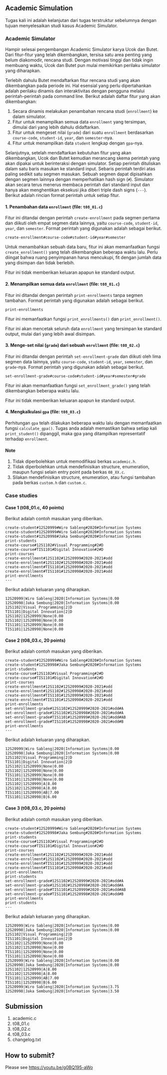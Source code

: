 ## Academic Simulation
Tugas kali ini adalah kelanjutan dari tugas terstruktur sebelumnya dengan tujuan menyelesaikan studi kasus Academic Simulator.

### Academic Simulator
Hampir selesai pengembangan Academic Simulator karya Ucok dan Butet. Dari fitur-fitur yang telah dikembangkan, tersisa satu area penting yang belum diakomodir, rencana studi. Dengan motivasi tinggi dan tidak ingin membuang waktu, Ucok dan Butet pun mulai memikirkan perilaku simulator yang diharapkan.

Terlebih dahulu Butet mendaftarkan fitur rencana studi yang akan dikembangkan pada periode ini. Hal esensial yang perlu dipertahankan adalah perilaku dinamis dan interaktivitas dengan pengguna melalui perintah-perintah pada command line. Berikut adalah daftar fitur yang akan dikembangkan:
1. Secara dinamis melakukan penambahan rencana studi (```enrollment```) ke dalam simulator.
2. Fitur untuk menampilkan semua data ```enrollment``` yang tersimpan, dimulai dari yang lebih dahulu didaftarkan.
3. Fitur untuk mengeset nilai (```grade```) dari suatu ```enrollment``` berdasarkan ```course-code```, ```student-id```, ```year```, dan ```semester```-nya.
4. Fitur untuk menampilkan data ```student``` lengkap dengan ```gpa```-nya.

Selanjutnya, setelah mendaftarkan kebutuhan fitur yang akan dikembangkan, Ucok dan Butet kemudian merancang skema perintah yang akan dipakai untuk berinteraksi dengan simulator. Setiap perintah dituliskan dalam satu baris masukan ke standard input. Sebaris perintah terdiri atas paling sedikit satu segmen masukan. Sebuah segmen dapat dipisahkan dengan segmen lainnya dengan memperhatikan hash sign (```#```). Simulator akan secara terus menerus membaca perintah dari standard input dan hanya akan menghentikan eksekusi jika diberi triple dash signs (```---```). Berikut adalah rincian format perintah untuk setiap fitur.

#### 1. Penambahan data ```enrollment``` (file: ```t08_01.c```)
Fitur ini ditandai dengan perintah ```create-enrollment``` pada segmen pertama dan diikuti oleh empat segmen data lainnya, yaitu ```course-code```, ```student-id```, ```year```, dan ```semester```. Format perintah yang digunakan adalah sebagai berikut. 
```
create-enrollment#course-code#student-id#year#semester
```
Untuk menambahkan sebuah data baru, fitur ini akan memanfaatkan fungsi ```create_enrollment()``` yang telah dikembangkan beberapa waktu lalu. Perlu diingat bahwa ruang penyimpanan harus mencukupi, fit dengan jumlah data yang disimpan dan tidak berlebih.

Fitur ini tidak memberikan keluaran apapun ke standard output.

#### 2. Menampilkan semua data ```enrollment``` (file: ```t08_01.c```)
Fitur ini ditandai dengan perintah ```print-enrollments``` tanpa segmen tambahan. Format perintah yang digunakan adalah sebagai berikut. 
```
print-enrollments
```
Fitur ini memanfaatkan fungsi ```print_enrollments()``` dan ```print_enrollment()```.

Fitur ini akan mencetak seluruh data ```enrollment``` yang tersimpan ke standard output, mulai dari yang lebih awal disimpan.

#### 3. Menge-set nilai (```grade```) dari sebuah ```enrollment``` (file: ```t08_02.c```)
Fitur ini ditandai dengan perintah ```set-enrollment-grade``` dan diikuti oleh lima segmen data lainnya, yaitu ```course-code```, ```student-id```, ```year```, ```semester```, dan ```grade```-nya. Format perintah yang digunakan adalah sebagai berikut.
```
set-enrollment-grade#course-code#student-id#year#semester#grade
```
Fitur ini akan memanfaatkan fungsi ```set_enrollment_grade()``` yang telah dikembangkan beberapa waktu lalu.

Fitur ini tidak memberikan keluaran apapun ke standard output.

#### 4. Mengkalkulasi ```gpa``` (file: ```t08_03.c```)
Perhitungan ```gpa``` telah dilakukan beberapa waktu lalu dengan memanfaatkan fungsi ```calculate_gpa()```. Tugas anda adalah memastikan bahwa setiap kali ```print_student()``` dipanggil, maka gpa yang ditampilkan representatif terhadap ```enrollment```.

#### Note
1. Tidak diperbolehkan untuk memodifikasi berkas ```academic.h```.
2. Tidak diperbolehkan untuk mendefinisikan structure, enumeration, maupun fungsi selain entry point pada berkas ```08_XX.c```.
3. Silakan mendefinisikan structure, enumeration, atau fungsi tambahan pada berkas ```custom.h``` dan ```custom.c```.

### Case studies
#### Case 1 (t08_01.c, 40 points)
Berikut adalah contoh masukan yang diberikan.
```
create-student#12S20999#Wiro Sableng#2020#Information Systems
create-student#12S20999#Wiro Sableng#2020#Information Systems
create-student#12S20998#Jaka Sembung#2020#Information Systems
print-students
create-course#12S1102#Visual Programming#2#D
create-course#TIS1101#Digital Innovation#2#D
print-courses
create-enrollment#12S1102#12S20999#2020-2021#odd
create-enrollment#12S1102#12S20998#2020-2021#odd
create-enrollment#TIS1101#12S20999#2020-2021#odd
create-enrollment#TIS1101#12S20998#2020-2021#odd
print-enrollments
---

```
Berikut adalah keluaran yang diharapkan.
```
12S20999|Wiro Sableng|2020|Information Systems|0.00
12S20998|Jaka Sembung|2020|Information Systems|0.00
12S1102|Visual Programming|2|D
TIS1101|Digital Innovation|2|D
12S1102|12S20999|None|0.00
12S1102|12S20998|None|0.00
TIS1101|12S20999|None|0.00
TIS1101|12S20998|None|0.00

```
#### Case 2 (t08_03.c, 20 points)
Berikut adalah contoh masukan yang diberikan.
```
create-student#12S20999#Wiro Sableng#2020#Information Systems
create-student#12S20998#Jaka Sembung#2020#Information Systems
print-students
create-course#12S1102#Visual Programming#2#D
create-course#TIS1101#Digital Innovation#2#D
print-courses
create-enrollment#12S1102#12S20999#2020-2021#odd
create-enrollment#12S1102#12S20998#2020-2021#odd
create-enrollment#TIS1101#12S20999#2020-2021#odd
create-enrollment#TIS1101#12S20998#2020-2021#odd
print-enrollments
set-enrollment-grade#12S1102#12S20999#2020-2021#odd#A
set-enrollment-grade#12S1102#12S20998#2020-2021#odd#A
set-enrollment-grade#TIS1101#12S20999#2020-2021#odd#AB
set-enrollment-grade#TIS1101#12S20998#2020-2021#odd#B
print-enrollments
---

```
Berikut adalah keluaran yang diharapkan.
```
12S20999|Wiro Sableng|2020|Information Systems|0.00
12S20998|Jaka Sembung|2020|Information Systems|0.00
12S1102|Visual Programming|2|D
TIS1101|Digital Innovation|2|D
12S1102|12S20999|None|0.00
12S1102|12S20998|None|0.00
TIS1101|12S20999|None|0.00
TIS1101|12S20998|None|0.00
12S1102|12S20999|A|8.00
12S1102|12S20998|A|8.00
TIS1101|12S20999|AB|7.00
TIS1101|12S20998|B|6.00

```
#### Case 3 (t08_03.c, 20 points)
Berikut adalah contoh masukan yang diberikan.
```
create-student#12S20999#Wiro Sableng#2020#Information Systems
create-student#12S20998#Jaka Sembung#2020#Information Systems
print-students
create-course#12S1102#Visual Programming#2#D
create-course#TIS1101#Digital Innovation#2#D
print-courses
create-enrollment#12S1102#12S20999#2020-2021#odd
create-enrollment#12S1102#12S20998#2020-2021#odd
create-enrollment#TIS1101#12S20999#2020-2021#odd
create-enrollment#TIS1101#12S20998#2020-2021#odd
print-enrollments
print-students
set-enrollment-grade#12S1102#12S20999#2020-2021#odd#A
set-enrollment-grade#12S1102#12S20998#2020-2021#odd#A
set-enrollment-grade#TIS1101#12S20999#2020-2021#odd#AB
set-enrollment-grade#TIS1101#12S20998#2020-2021#odd#B
print-enrollments
print-students
---

```
Berikut adalah keluaran yang diharapkan.
```
12S20999|Wiro Sableng|2020|Information Systems|0.00
12S20998|Jaka Sembung|2020|Information Systems|0.00
12S1102|Visual Programming|2|D
TIS1101|Digital Innovation|2|D
12S1102|12S20999|None|0.00
12S1102|12S20998|None|0.00
TIS1101|12S20999|None|0.00
TIS1101|12S20998|None|0.00
12S20999|Wiro Sableng|2020|Information Systems|0.00
12S20998|Jaka Sembung|2020|Information Systems|0.00
12S1102|12S20999|A|8.00
12S1102|12S20998|A|8.00
TIS1101|12S20999|AB|7.00
TIS1101|12S20998|B|6.00
12S20999|Wiro Sableng|2020|Information Systems|3.75
12S20998|Jaka Sembung|2020|Information Systems|3.50

```

## Submission
1. academic.c
2. t08_01.c
3. t08_02.c
4. t08_03.c
5. changelog.txt

## How to submit?
Please see https://youtu.be/g0BQ195-aWo